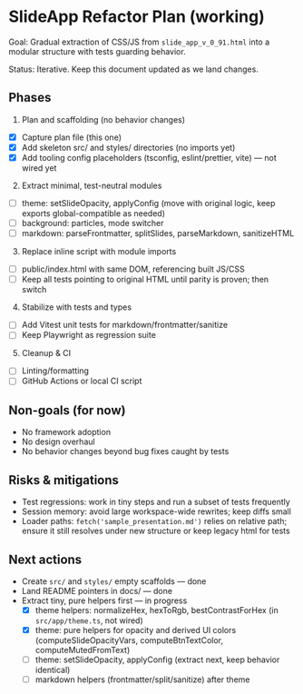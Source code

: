 # SlideApp Refactor Plan (working)

Goal: Gradual extraction of CSS/JS from `slide_app_v_0_91.html` into a modular structure with tests guarding behavior.

Status: Iterative. Keep this document updated as we land changes.

## Phases

1) Plan and scaffolding (no behavior changes)
 - [x] Capture plan file (this one)
 - [x] Add skeleton src/ and styles/ directories (no imports yet)
 - [x] Add tooling config placeholders (tsconfig, eslint/prettier, vite) — not wired yet

2) Extract minimal, test-neutral modules
- [ ] theme: setSlideOpacity, applyConfig (move with original logic, keep exports global-compatible as needed)
- [ ] background: particles, mode switcher
- [ ] markdown: parseFrontmatter, splitSlides, parseMarkdown, sanitizeHTML

3) Replace inline script with module imports
- [ ] public/index.html with same DOM, referencing built JS/CSS
- [ ] Keep all tests pointing to original HTML until parity is proven; then switch

4) Stabilize with tests and types
- [ ] Add Vitest unit tests for markdown/frontmatter/sanitize
- [ ] Keep Playwright as regression suite

5) Cleanup & CI
- [ ] Linting/formatting
- [ ] GitHub Actions or local CI script

## Non-goals (for now)
- No framework adoption
- No design overhaul
- No behavior changes beyond bug fixes caught by tests

## Risks & mitigations
- Test regressions: work in tiny steps and run a subset of tests frequently
- Session memory: avoid large workspace-wide rewrites; keep diffs small
- Loader paths: `fetch('sample_presentation.md')` relies on relative path; ensure it still resolves under new structure or keep legacy html for tests

## Next actions
- Create `src/` and `styles/` empty scaffolds — done
- Land README pointers in docs/ — done
- Extract tiny, pure helpers first — in progress
	- [x] theme helpers: normalizeHex, hexToRgb, bestContrastForHex (in `src/app/theme.ts`, not wired)
	- [x] theme: pure helpers for opacity and derived UI colors (computeSlideOpacityVars, computeBtnTextColor, computeMutedFromText)
	- [ ] theme: setSlideOpacity, applyConfig (extract next, keep behavior identical)
	- [ ] markdown helpers (frontmatter/split/sanitize) after theme
